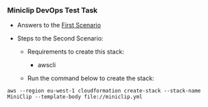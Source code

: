 ### Miniclip DevOps Test Task

- Answers to the [First Scenario](./answers.md)

- Steps to the Second Scenario:

  - Requirements to create this stack:
    - awscli

  - Run the command below to create the stack:

```
aws --region eu-west-1 cloudformation create-stack --stack-name MiniClip --template-body file://miniclip.yml
```

